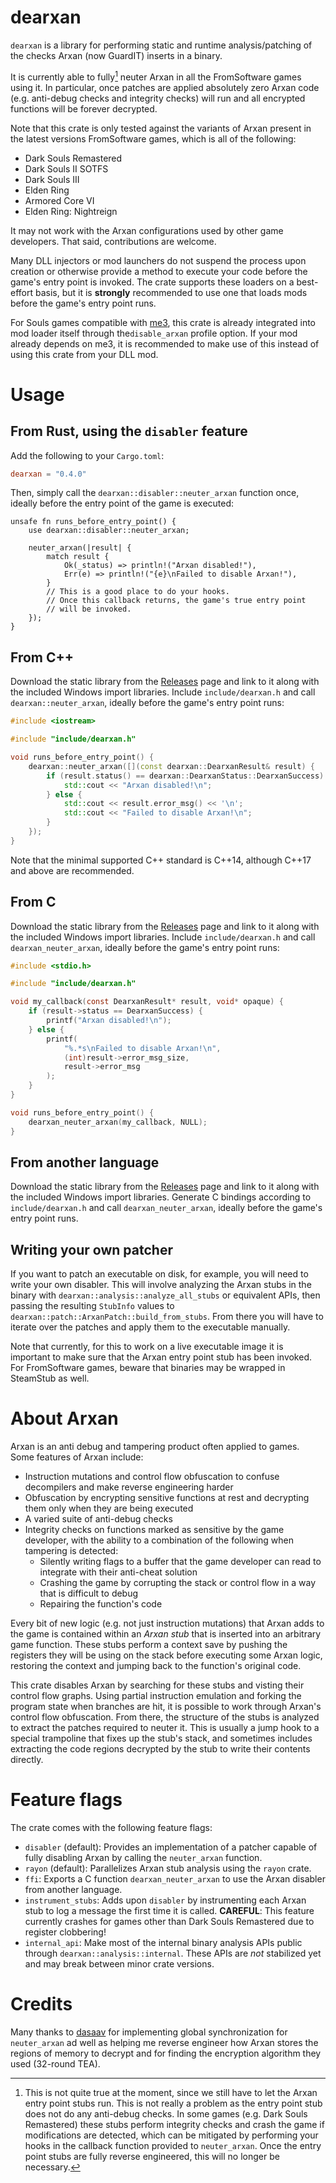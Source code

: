 # dearxan

`dearxan` is a library for performing static and runtime analysis/patching of the checks Arxan (now GuardIT) inserts in a binary.

It is currently able to fully[^1] neuter Arxan in all the FromSoftware games using it. In particular, once patches are applied absolutely zero Arxan code (e.g. anti-debug checks and integrity checks) will run and all encrypted functions will be forever decrypted.

[^1]: This is not quite true at the moment, since we still have to let the Arxan entry point stubs run. This is not really a problem as the entry point stub does not do any anti-debug checks. In some games (e.g. Dark Souls Remastered) these stubs perform integrity checks and crash the game if modifications are detected, which can be mitigated by performing your hooks in the callback function provided to `neuter_arxan`. Once the entry point stubs are fully reverse engineered, this will no longer be necessary.

Note that this crate is only tested against the variants of Arxan present in the latest versions FromSoftware games, which is all of the following:
- Dark Souls Remastered
- Dark Souls II SOTFS
- Dark Souls III
- Elden Ring
- Armored Core VI
- Elden Ring: Nightreign

It may not work with the Arxan configurations used by other game developers. That said, contributions are welcome.

<div class="warning">

Many DLL injectors or mod launchers do not suspend the process upon creation or otherwise provide a method to execute your code before the game's entry point is invoked. The crate supports these loaders on a best-effort basis, but it is **strongly** recommended to use one that loads mods before the game's entry point runs.

For Souls games compatible with [me3](https://github.com/garyttierney/me3), this crate is already integrated into mod loader itself through the`disable_arxan` profile option. If your mod already depends on me3, it is recommended to make use of this instead of using this crate from your DLL mod.

</div>

# Usage

## From Rust, using the `disabler` feature

Add the following to your `Cargo.toml`:
```toml
dearxan = "0.4.0"
```

Then, simply call the `dearxan::disabler::neuter_arxan` function once, ideally before the entry point of the game is executed: 
```rust,
unsafe fn runs_before_entry_point() {
    use dearxan::disabler::neuter_arxan;

    neuter_arxan(|result| {
        match result {
            Ok(_status) => println!("Arxan disabled!"),
            Err(e) => println!("{e}\nFailed to disable Arxan!"),
        }
        // This is a good place to do your hooks.
        // Once this callback returns, the game's true entry point
        // will be invoked.
    });
}
```

## From C++

Download the static library from the [Releases](https://github.com/tremwil/dearxan/releases) page and link to it along with the included Windows import libraries. Include `include/dearxan.h` and call `dearxan::neuter_arxan`, ideally before the game's entry point runs:

```C++
#include <iostream>

#include "include/dearxan.h"

void runs_before_entry_point() {
    dearxan::neuter_arxan([](const dearxan::DearxanResult& result) {
        if (result.status() == dearxan::DearxanStatus::DearxanSuccess) {
            std::cout << "Arxan disabled!\n";
        } else {
            std::cout << result.error_msg() << '\n';
            std::cout << "Failed to disable Arxan!\n";
        }
    });
}
```

Note that the minimal supported C++ standard is C++14, although C++17 and above are recommended.

## From C

Download the static library from the [Releases](https://github.com/tremwil/dearxan/releases) page and link to it along with the included Windows import libraries. Include `include/dearxan.h` and call `dearxan_neuter_arxan`, ideally before the game's entry point runs:

```C
#include <stdio.h>

#include "include/dearxan.h"

void my_callback(const DearxanResult* result, void* opaque) {
    if (result->status == DearxanSuccess) {
        printf("Arxan disabled!\n");
    } else {
        printf(
            "%.*s\nFailed to disable Arxan!\n",
            (int)result->error_msg_size,
            result->error_msg
        );
    }
}

void runs_before_entry_point() {
    dearxan_neuter_arxan(my_callback, NULL);
}
```

## From another language

Download the static library from the [Releases](https://github.com/tremwil/dearxan/releases) page and  link to it along with the included Windows import libraries. Generate C bindings according to `include/dearxan.h` and call `dearxan_neuter_arxan`, ideally before the game's entry point runs.

## Writing your own patcher

If you want to patch an executable on disk, for example, you will need to write your own disabler. This will involve analyzing the Arxan stubs in the binary with `dearxan::analysis::analyze_all_stubs` or equivalent APIs, then passing the resulting `StubInfo` values to `dearxan::patch::ArxanPatch::build_from_stubs`. From there you will have to iterate over the patches and apply them to the executable manually.

Note that currently, for this to work on a live executable image it is important to make sure that the Arxan entry point stub has been invoked. For FromSoftware games, beware that binaries may be wrapped in SteamStub as well. 

# About Arxan

Arxan is an anti debug and tampering product often applied to games. Some features of Arxan include:
- Instruction mutations and control flow obfuscation to confuse decompilers and make reverse engineering harder
- Obfuscation by encrypting sensitive functions at rest and decrypting them only when they are being executed
- A varied suite of anti-debug checks
- Integrity checks on functions marked as sensitive by the game developer, with the ability to a combination of the following when tampering is detected:
  - Silently writing flags to a buffer that the game developer can read to integrate with their anti-cheat solution
  - Crashing the game by corrupting the stack or control flow in a way that is difficult to debug
  - Repairing the function's code

Every bit of new logic (e.g. not just instruction mutations) that Arxan adds to the game is contained within an *Arxan stub* that is inserted into an arbitrary game function. These stubs perform a context save by pushing the registers they will be using on the stack before executing some Arxan logic, restoring the context and jumping back to the function's original code.

This crate disables Arxan by searching for these stubs and visting their control flow graphs. Using partial instruction emulation and forking the program state when branches are hit, it is possible to work through Arxan's control flow obfuscation. From there, the structure of the stubs is analyzed to extract the patches required to neuter it. This is usually a jump hook to a special trampoline that fixes up the stub's stack, and sometimes includes extracting the code regions decrypted by the stub to write their contents directly.

# Feature flags

The crate comes with the following feature flags:
- `disabler` (default): Provides an implementation of a patcher capable of fully disabling Arxan by calling the `neuter_arxan` function.
- `rayon` (default): Parallelizes Arxan stub analysis using the `rayon` crate.
- `ffi`: Exports a C function `dearxan_neuter_arxan` to use the Arxan disabler from another language.
- `instrument_stubs`: Adds upon `disabler` by instrumenting each Arxan stub to log a message the first time it is called. **CAREFUL**: This feature currently crashes for games other than Dark Souls Remastered due to register clobbering! 
- `internal_api`: Make most of the internal binary analysis APIs public through `dearxan::analysis::internal`. These APIs are *not* stabilized yet and may break between minor crate versions.

# Credits

Many thanks to [dasaav](https://github.com/Dasaav-dsv/) for implementing global synchronization for `neuter_arxan` ad well as helping me reverse engineer how Arxan stores the regions of memory to decrypt and for finding the encryption algorithm they used (32-round TEA).